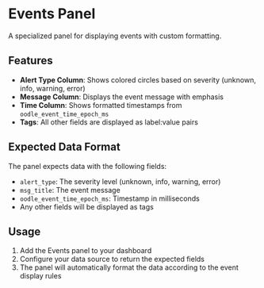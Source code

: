 # Events Panel

A specialized panel for displaying events with custom formatting.

## Features

- **Alert Type Column**: Shows colored circles based on severity (unknown, info, warning, error)
- **Message Column**: Displays the event message with emphasis
- **Time Column**: Shows formatted timestamps from `oodle_event_time_epoch_ms`
- **Tags**: All other fields are displayed as label:value pairs

## Expected Data Format

The panel expects data with the following fields:
- `alert_type`: The severity level (unknown, info, warning, error)
- `msg_title`: The event message
- `oodle_event_time_epoch_ms`: Timestamp in milliseconds
- Any other fields will be displayed as tags

## Usage

1. Add the Events panel to your dashboard
2. Configure your data source to return the expected fields
3. The panel will automatically format the data according to the event display rules 